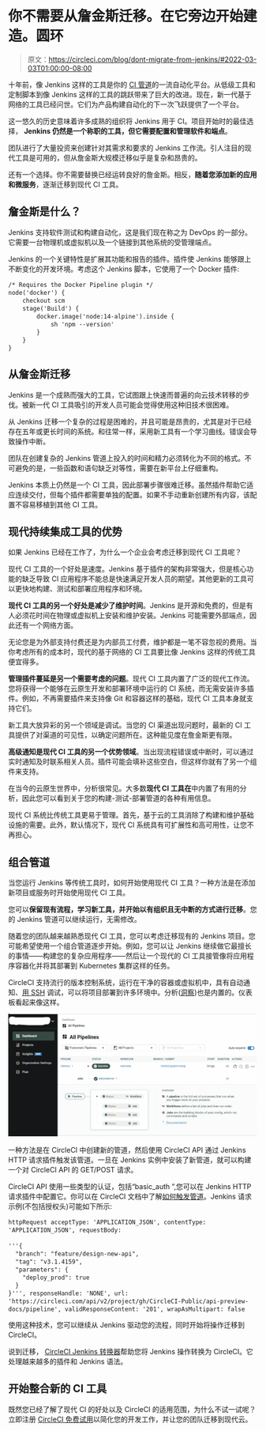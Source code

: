 # 你不需要从詹金斯迁移。在它旁边开始建造。圆环

> 原文：<https://circleci.com/blog/dont-migrate-from-jenkins/#2022-03-03T01:00:00-08:00>

十年前，像 Jenkins 这样的工具是你的 [CI 管道](https://circleci.com/blog/what-is-a-ci-cd-pipeline/)的一流自动化平台。从低级工具和定制脚本到像 Jenkins 这样的工具的跳跃带来了巨大的改进。现在，新一代基于网络的工具已经问世。它们为产品构建自动化的下一次飞跃提供了一个平台。

这一悠久的历史意味着许多成熟的组织将 Jenkins 用于 CI。项目开始时的最佳选择， **Jenkins 仍然是一个称职的工具，但它需要配置和管理软件和端点**。

团队进行了大量投资来创建针对其需求和要求的 Jenkins 工作流。引人注目的现代工具是可用的，但从詹金斯大规模迁移似乎是复杂和昂贵的。

还有一个选择。你不需要替换已经运转良好的詹金斯。相反，**随着您添加新的应用和微服务**，逐渐迁移到现代 CI 工具。

## 詹金斯是什么？

Jenkins 支持软件测试和构建自动化，这是我们现在称之为 DevOps 的一部分。它需要一台物理机或虚拟机以及一个链接到其他系统的受管理端点。

Jenkins 的一个关键特性是扩展其功能和报告的插件。插件使 Jenkins 能够跟上不断变化的开发环境。考虑这个 Jenkins 脚本，它使用了一个 Docker 插件:

```
/* Requires the Docker Pipeline plugin */
node('docker') {
    checkout scm
    stage('Build') {
        docker.image('node:14-alpine').inside {
            sh 'npm --version'
        }
    }
} 
```

## 从詹金斯迁移

Jenkins 是一个成熟而强大的工具，它试图跟上快速而普遍的向云技术转移的步伐。被新一代 CI 工具吸引的开发人员可能会觉得使用这种旧技术很困难。

从 Jenkins 迁移一个复杂的过程是困难的，并且可能是昂贵的，尤其是对于已经存在五年或更长时间的系统。和往常一样，采用新工具有一个学习曲线。错误会导致操作中断。

团队在创建复杂的 Jenkins 管道上投入的时间和精力必须转化为不同的格式。不可避免的是，一些函数和语句缺乏对等性，需要在新平台上仔细重构。

Jenkins 本质上仍然是一个 CI 工具，因此部署步骤很难迁移。虽然插件帮助它适应连续交付，但每个插件都需要单独的配置。如果不手动重新创建所有内容，该配置不容易移植到其他 CI 工具。

## 现代持续集成工具的优势

如果 Jenkins 已经在工作了，为什么一个企业会考虑迁移到现代 CI 工具呢？

现代 CI 工具的一个好处是速度。Jenkins 基于插件的架构非常强大，但是核心功能的缺乏导致 CI 应用程序不能总是快速满足开发人员的期望。其他更新的工具可以更快地构建、测试和部署应用程序和环境。

**现代 CI 工具的另一个好处是减少了维护时间**。Jenkins 是开源和免费的，但是有人必须花时间在物理或虚拟机上安装和维护安装。Jenkins 可能需要外部端点，因此还有一个网络方面。

无论您是为外部支持付费还是为内部员工付费，维护都是一笔不容忽视的费用。当你考虑所有的成本时，现代的基于网络的 CI 工具要比像 Jenkins 这样的传统工具便宜得多。

**管理插件蔓延是另一个需要考虑的问题**。现代 CI 工具内置了广泛的现代工作流。您将获得一个能够在云原生开发和部署环境中运行的 CI 系统，而无需安装许多插件。例如，不再需要插件来支持像 Git 和容器这样的基础，现代 CI 工具本身就支持它们。

新工具大放异彩的另一个领域是调试。当您的 CI 渠道出现问题时，最新的 CI 工具提供了对渠道的可见性，以确定问题所在。这种能见度在詹金斯更有限。

**高级通知是现代 CI 工具的另一个优势领域**。当出现流程错误或中断时，可以通过实时通知及时联系相关人员。插件可能会填补这些空白，但这样你就有了另一个组件来支持。

在当今的云原生世界中，分析很常见。大多数**现代 CI 工具在**中内置了有用的分析，因此您可以看到关于您的构建-测试-部署管道的各种有用信息。

现代 CI 系统比传统工具更易于管理。首先，基于云的工具消除了构建和维护基础设施的需要。此外，默认情况下，现代 CI 系统具有可扩展性和高可用性，让您不再担心。

## 组合管道

当您运行 Jenkins 等传统工具时，如何开始使用现代 CI 工具？一种方法是在添加新项目或服务时开始使用现代 CI 工具。

您可以**保留现有流程，学习新工具，并开始以有组织且无中断的方式进行迁移**。您的 Jenkins 管道可以继续运行，无需修改。

随着您的团队越来越熟悉现代 CI 工具，您可以考虑迁移现有的 Jenkins 项目。您可能希望使用一个组合管道逐步开始。例如，您可以让 Jenkins 继续做它最擅长的事情——构建您的复杂应用程序——然后让一个现代的 CI 工具接管像将应用程序容器化并将其部署到 Kubernetes 集群这样的任务。

CircleCI 支持流行的版本控制系统，运行在干净的容器或虚拟机中，具有自动通知、[用 SSH](https://circleci.com/blog/debugging-ci-cd-pipelines-with-ssh-access/) 调试，可以将项目部署到许多环境中。分析([洞察](https://circleci.com/blog/monitor-and-optimize-your-ci-cd-pipeline-with-insights-from-circleci/))也是内置的。仪表板看起来像这样。

![CircleCI dashboard](img/bad957fa58be132924083cdbe7c94ce9.png)

一种方法是在 CircleCI 中创建新的管道，然后使用 CircleCI API 通过 Jenkins HTTP 请求插件触发该管道。一旦在 Jenkins 实例中安装了新管道，就可以构建一个对 CircleCI API 的 GET/POST 请求。

CircleCI API 使用一些类型的认证，包括“basic_auth ”,您可以在 Jenkins HTTP 请求插件中配置它。你可以在 CircleCI 文档中了解[如何触发管道](https://circleci.com/docs/api/v2/#operation/triggerPipeline)。Jenkins 请求示例(不包括授权头)可能如下所示:

```
httpRequest acceptType: 'APPLICATION_JSON', contentType: 'APPLICATION_JSON', requestBody: 

'''{
  "branch": "feature/design-new-api",
  "tag": "v3.1.4159",
  "parameters": {
    "deploy_prod": true
  }
}''', responseHandle: 'NONE', url: 'https://circleci.com/api/v2/project/gh/CircleCI-Public/api-preview-docs/pipeline', validResponseContent: '201', wrapAsMultipart: false 
```

使用这种技术，您可以继续从 Jenkins 驱动您的流程，同时开始将操作迁移到 CircleCI。

说到迁移， [CircleCI Jenkins 转换器](https://circleci.com/docs/jenkins-converter/)帮助您将 Jenkins 操作转换为 CircleCI。它处理越来越多的插件和 Jenkins 语法。

## 开始整合新的 CI 工具

既然您已经了解了现代 CI 的好处以及 CircleCI 的适用范围，为什么不试一试呢？立即注册 [CircleCI 免费试用](https://circleci.com/signup/)以简化您的开发工作，并让您的团队迁移到现代云。
